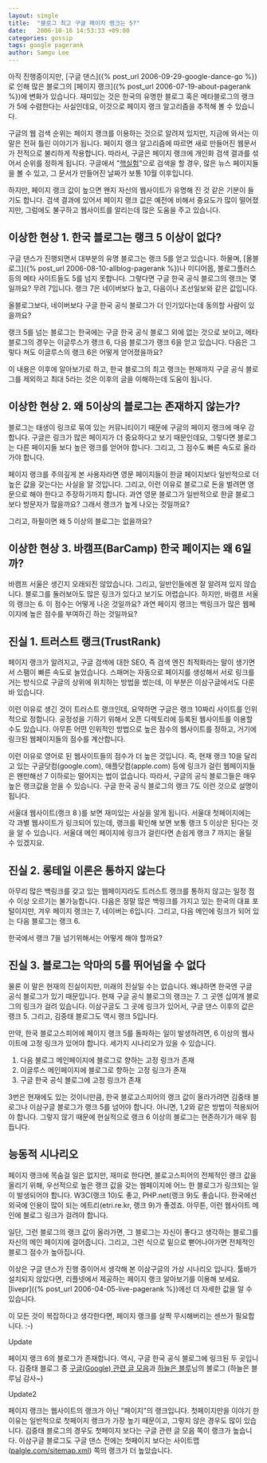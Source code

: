```yaml
---
layout: single
title:  "블로그 최고 구글 페이지 랭크는 5?"
date:   2006-10-16 14:53:33 +09:00
categories: gossip
tags: google pagerank
author: Samgu Lee
---
```

아직 진행중이지만, [구글 댄스]({% post_url 2006-09-29-google-dance-go %})로 인해 많은 블로그의 [페이지 랭크]({% post_url 2006-07-19-about-pagerank %})에 변화가 있습니다. 재미있는 것은 한국의 유명한 블로그 혹은 메타블로그의 랭크가 5에 수렴한다는 사실인데요, 이것으로 페이지 랭크 알고리즘을 추적해 볼 수 있습니다.

구글의 웹 검색 순위는 페이지 랭크를 이용하는 것으로 알려져 있지만, 지금에 와서는 이 말은 전혀 틀린 이야기가 됩니다. 페이지 랭크 알고리즘에 따르면 새로 만들어진 웹문서가 전적으로 불리하게 작용합니다. 따라서, 구글은 페이지 랭크에 개인화 검색 결과를 섞어서 순위를 정하게 됩니다. 구글에서 "[핵실험](http://www.google.co.kr/search?hl=ko&newwindow=1&rls=GGGL%2CGGGL%3A2006-11%2CGGGL%3Ako&q=%ED%95%B5%EC%8B%A4%ED%97%98&btnG=%EA%B2%80%EC%83%89&lr=)"으로 검색을 할 경우, 많은 뉴스 페이지들을 볼 수 있고, 그 문서가 만들어진 날짜가 보통 10월 이후입니다.

하지만, 페이지 랭크 값이 높으면 왠지 자신의 웹사이트가 유명해 진 것 같은 기분이 들기도 합니다. 검색 결과에 있어서 페이지 랭크 값은 예전에 비해서 중요도가 많이 떨어졌지만, 그럼에도 불구하고 웹사이트를 알리는데 많은 도움을 주고 있습니다.

## 이상한 현상 1. 한국 블로그는 랭크 5 이상이 없다?

구글 댄스가 진행되면서 대부분의 유명 블로그는 랭크 5를 얻고 있습니다. 하물며, [올블로그]({% post_url 2006-08-10-allblog-pagerank %})나 미디어몹, 블로그플러스 등의 메타 사이트들도 5를 넘지 못합니다. 그렇다면 구글 한국 공식 블로그의 랭크는 몇일까요? 무려 7입니다. 랭크 7은 네이버보다 높고, 다음이나 조선일보와 같은 값입니다.

올블로그보다, 네이버보다 구글 한국 공식 블로그가 더 인기있다는데 동의할 사람이 있을까요?

랭크 5를 넘는 블로그는 한국에는 구글 한국 공식 블로그 외에 없는 것으로 보이고, 메타 블로그의 경우는 이글루스가 랭크 6, 다음 블로그가 랭크 6을 얻고 있습니다. 다음은 그렇다 쳐도 이글루스의 랭크 6은 어떻게 얻어졌을까요?

이 내용은 이후에 알아보기로 하고, 한국 블로그의 최고 랭크는 현재까지 구글 공식 블로그를 제외하고 최대 5라는 것은 이후의 글을 이해하는데 도움이 됩니다.

## 이상한 현상 2. 왜 5이상의 블로그는 존재하지 않는가?

블로그는 태생이 링크로 묶여 있는 커뮤니티이기 때문에 구글의 페이지 랭크에 매우 강합니다. 구글은 링크가 많은 페이지가 더 중요하다고 보기 때문인데요, 그렇다면 블로그는 다른 페이지들 보다 높은 랭크를 얻어야 합니다. 그리고, 그 점수도 빠른 속도로 올라가야 합니다.

페이지 랭크를 주의깊게 본 사용자라면 영문 페이지들이 한글 페이지보다 일반적으로 더 높은 값을 갖는다는 사실을 알 것입니다. 그리고, 이런 이유로 블로그로 돈을 벌려면 영문으로 해야 한다고 주장하기까지 합니다. 과연 영문 블로그가 일반적으로 한글 블로그보다 방문자가 많을까요? 그래서 랭크가 높게 나오는 것일까요?

그리고, 하필이면 왜 5 이상의 블로그는 없을까요?

## 이상한 현상 3. 바캠프(BarCamp) 한국 페이지는 왜 6일까?

바캠프 서울은 생긴지 오래되진 않았습니다. 그리고, 일반인들에겐 잘 알려져 있지 않습니다. 블로그를 둘러보아도 많은 링크가 있다고 보기도 어렵습니다. 하지만, 바캠프 서울의 랭크는 6. 이 점수는 어떻게 나온 것일까요? 과연 페이지 랭크는 백링크가 많은 웹페이지에 높은 점수를 부여하긴 하는 것일까요?

## 진실 1. 트러스트 랭크(TrustRank)

페이지 랭크가 알려지고, 구글 검색에 대한 SEO, 즉 검색 엔진 최적화라는 말이 생기면서 스팸이 빠른 속도로 늘었습니다. 스패머는 자동으로 페이지를 생성해서 서로 링크를 거는 방식으로 구글의 상위에 위치하는 방법을 썼는데, 이 부분은 이삼구글에서도 다룬 바 있습니다.

이런 이유로 생긴 것이 트러스트 랭크인데, 요약하면 구글은 랭크 10짜리 사이트를 인위적으로 정합니다. 공정성을 기하기 위해서 오픈 디렉토리에 등록된 웹사이트를 이용할 수도 있습니다. 아무튼 어떤 인위적인 방법으로 높은 점수의 웹사이트를 정하고, 거기에 링크된 웹페이지들의 점수를 계산합니다.

이런 이유로 영어로 된 웹사이트들의 점수가 더 높은 것입니다. 즉, 현재 랭크 10을 달리고 있는 구글닷컴(google.com), 애플닷컴(apple.com) 등에 링크가 걸린 웹페이지들은 왠만해선 7 이하로는 떨어지는 법이 없습니다. 따라서, 구글의 공식 블로그들은 매우 높은 랭크값을 얻을 수 있습니다. 구글 한국 공식 블로그의 랭크 7도 이런 것으로 설명이 됩니다.

서울대 웹사이트(랭크 8 )를 보면 재미있는 사실을 알게 됩니다. 서울대 첫페이지에는 각 과별 웹사이트가 링크되어 있는데, 랭크를 확인해 보면 보통 랭크 5 이상은 된다는 것을 알 수 있습니다. 서울대 메인 페이지에 링크가 걸린다면 손쉽게 랭크 7 까지는 올릴 수 있겠지요.

## 진실 2. 롱테일 이론은 통하지 않는다

아무리 많은 백링크를 갖고 있는 웹페이지라도 트러스트 랭크를 통하지 않고는 일정 점수 이상 오르기는 불가능합니다. 다음은 정말 많은 백링크를 가지고 있는 한국의 대표 포털이지만, 겨우 페이지 랭크는 7, 네이버는 6입니다. 그리고, 다음 메인에 링크가 되어 있는 다음 블로그는 랭크 6.

한국에서 랭크 7을 넘기위해서는 어떻게 해야 할까요?

## 진실 3. 블로그는 악마의 5를 뛰어넘을 수 없다

물론 이 말은 현재의 진실이지만, 미래의 진실일 수는 없습니다. 왜냐하면 한국엔 구글 공식 블로그가 있기 때문입니다. 현재 구글 공식 블로그의 랭크는 7. 그 곳엔 십여개 블로그의 링크가 걸려 있습니다. 이삼구글도 그 곳에 링크가 있어서, 구글 댄스 이후의 값은 랭크 5. 그리고, 김중태 블로그도 역시 랭크 5입니다.

만약, 한국 블로고스피어에 페이지 랭크 5를 돌파하는 일이 발생하려면, 6 이상의 웹사이트에 고정 링크가 있어야 합니다. 세가지 시나리오가 있을 수 있습니다.

1. 다음 블로그 메인페이지에 블로그로 향하는 고정 링크가 존재
2. 이글루스 메인페이지에 블로그로 향하는 고정 링크가 존재
3. 구글 한국 공식 블로그에 고정 링크가 존재

3번은 현재에도 있는 것이니만큼, 한국 블로고스피어의 랭크 값이 올라가려면 김중태 블로그나 이삼구글 블로그가 랭크 5를 넘어야 합니다. 아니면, 1,2와 같은 방법이 적용되어야 합니다. 그렇지 않기 때문에 현실적으로 랭크 6 이상의 블로그는 현존하기가 매우 힘듭니다.

## 능동적 시나리오

페이지 랭크에 목숨걸 일은 없지만, 재미로 한다면, 블로고스피어의 전체적인 랭크 값을 올리기 위해, 우선적으로 높은 랭크 값을 갖는 웹페이지에 어느 한 블로그가 링크되는 일이 발생되어야 합니다. W3C(랭크 10)도 좋고, PHP.net(랭크 9)도 좋습니다. 한국에선 외국에 인용이 많이 되는 에트리(etri.re.kr, 랭크 9)가 좋겠죠. 아무튼, 이런 웹사이트 메인에 블로그 링크가 걸려야 합니다.

일단, 그런 블로그의 랭크 값이 올라가면, 그 블로그는 자신이 좋다고 생각하는 블로그를 자신의 메인 페이지에 걸어줍니다. 그리고, 그런 식으로 밑으로 뻗어나아가면 전체적인 블로그 점수가 높아집니다.

이상은 구글 댄스가 진행 중이어서 생각해 본 이삼구글의 가상 시나리오 입니다. 툴바가 설치되지 않았다면, 리플넷에서 제공하는 페이지 랭크 알아보기를 이용해 보세요. [livepr]({% post_url 2006-04-05-live-pagerank %})에선 더 자세한 값을 알 수 있습니다.

이 모든 것이 복잡하다고 생각한다면, 페이지 랭크를 살짝 무시해버리는 센쓰가 필요합니다. :-)

Update

페이지 랭크 6의 블로그가 존재합니다. 역시, 구글 한국 공식 블로그에 링크된 두 곳입니다. 김중태 블로그 중  [구글(Google) 관련 글 모음](http://www.dal.co.kr/blog/archives/001118.html)과 [하늘은 블루](http://skyizblue.egloos.com)님의 블로그 (하늘은 블루님 감사~)

Update2

페이지 랭크는 웹사이트의 랭크가 아닌 "페이지"의 랭크입니다. 첫페이지만을 이야기 한 이유는 일반적으로 첫페이지 랭크가 가장 높기 때문이고, 그렇지 않은 경우도 많이 있습니다. 김중태 블로그의 경우도 첫페이지 보다는 구글 관련 글 모음 쪽이 랭크가 높습니다. 이삼구글 블로그도 구글 댄스 전에는 첫페이지 보다는 사이트맵([palgle.com/sitemap.xml](https://www.palgle.com/sitemap.xml)) 쪽의 랭크가 더 높았습니다.
